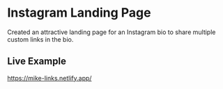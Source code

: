 # Instagram Landing Page

Created an attractive landing page for an Instagram bio to share multiple custom links in the bio.

## Live Example

https://mike-links.netlify.app/
